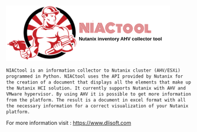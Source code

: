 ![Alt text](https://github.com/dlira2/Nutanix-tools-for-AHV/blob/master/NIAClogo.png?raw=true)

    NIACtool is an information collector to Nutanix cluster (AHV/ESXi) programmed in Python. NIACtool uses the API provided by Nutanix for the creation of a document that displays all the elements that make up the Nutanix HCI solution. It currently supports Nutanix with AHV and VMware hypervisor. By using AHV it is possible to get more information from the platform. The result is a document in excel format with all the necessary information for a correct visualization of your Nutanix platform.

For more information visit : https://www.dlisoft.com
